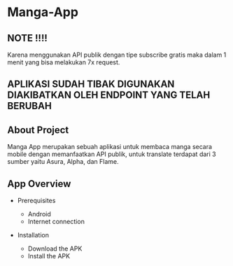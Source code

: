 # Manga-App

## NOTE !!!! <br />
Karena menggunakan API publik dengan tipe subscribe gratis maka dalam 1 menit yang bisa melakukan 7x request.
## APLIKASI SUDAH TIBAK DIGUNAKAN DIAKIBATKAN OLEH ENDPOINT YANG TELAH BERUBAH

## About Project <br />
Manga App merupakan sebuah aplikasi untuk membaca manga secara mobile dengan memanfaatkan API publik, untuk translate terdapat dari 3 sumber yaitu Asura, Alpha, dan Flame.

## App Overview <br />
- Prerequisites
  - Android
  - Internet connection

- Installation
  - Download the APK
  - Install the APK
 
